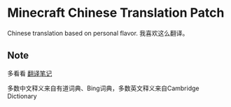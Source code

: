 # Minecraft Chinese Translation Patch

Chinese translation based on personal flavor.
我喜欢这么翻译。

## Note

多看看 [翻译笔记](note/README.md)

多数中文释义来自有道词典、Bing词典，多数英文释义来自Cambridge Dictionary